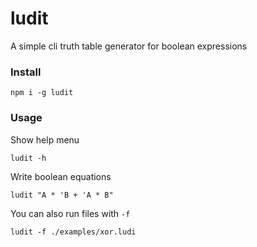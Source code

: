 # ludit

A simple cli truth table generator for boolean expressions

### Install

```
npm i -g ludit
```

### Usage

Show help menu

```
ludit -h
```

Write boolean equations

```
ludit "A * 'B + 'A * B"
```

You can also run files with `-f`

```
ludit -f ./examples/xor.ludi
```
